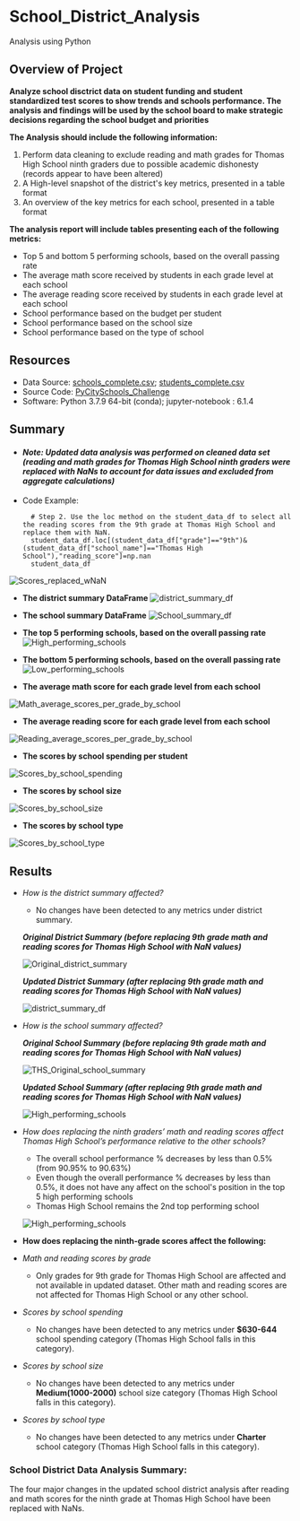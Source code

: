 # School_District_Analysis
Analysis using Python

## Overview of Project
**Analyze school disctrict data on student funding and student standardized test scores to show trends and schools performance. The analysis and findings will be used by the school board to make strategic decisions regarding the school budget and priorities**

**The Analysis should include the following information:** 

1. Perform data cleaning to exclude reading and math grades for Thomas High School ninth graders due to possible academic dishonesty (records appear to have been altered)
2. A High-level snapshot of the district's key metrics, presented in a table format 
3. An overview of the key metrics for each school, presented in a table format

**The analysis report will include tables presenting each of the following metrics:**

- Top 5 and bottom 5 performing schools, based on the overall passing rate
- The average math score received by students in each grade level at each school
- The average reading score received by students in each grade level at each school
- School performance based on the budget per student
- School performance based on the school size 
- School performance based on the type of school

## Resources
- Data Source: [schools_complete.csv](Resources/schools_complete.csv); [students_complete.csv](Resources/students_complete.csv)
- Source Code: [PyCitySchools_Challenge](PyCitySchools_Challenge.ipynb)
- Software: Python 3.7.9 64-bit (conda); jupyter-notebook : 6.1.4

## Summary
- #### *Note: Updated data analysis was performed on cleaned data set (reading and math grades for Thomas High School ninth graders were replaced with NaNs to account for data issues and excluded from aggregate calculations)*

- Code Example:

        # Step 2. Use the loc method on the student_data_df to select all the reading scores from the 9th grade at Thomas High School and replace them with NaN.
        student_data_df.loc[(student_data_df["grade"]=="9th")&(student_data_df["school_name"]=="Thomas High School"),"reading_score"]=np.nan
        student_data_df
        
![Scores_replaced_wNaN](Resources/Scores_replaced_wNaN.png)

- **The district summary DataFrame**
![district_summary_df](Resources/district_summary_df.png)

- **The school summary DataFrame**
![School_summary_df](Resources/School_summary_df.png)

- **The top 5 performing schools, based on the overall passing rate**
![High_performing_schools](Resources/High_performing_schools.png)

- **The bottom 5 performing schools, based on the overall passing rate**
![Low_performing_schools](Resources/Low_performing_schools.png)


- **The average math score for each grade level from each school**

![Math_average_scores_per_grade_by_school](Resources/Math_average_scores_per_grade_by_school.png)


- **The average reading score for each grade level from each school**

![Reading_average_scores_per_grade_by_school](Resources/Reading_average_scores_per_grade_by_school.png)


- **The scores by school spending per student**

![Scores_by_school_spending](Resources/Scores_by_school_spending.png)


- **The scores by school size**

![Scores_by_school_size](Resources/Scores_by_school_size.png)


- **The scores by school type**

![Scores_by_school_type](Resources/Scores_by_school_type.png)


## Results
- *How is the district summary affected?*

   - No changes have been detected to any metrics under district summary.

   ***Original District Summary (before replacing 9th grade math and reading scores for Thomas High School with NaN values)***
   
   ![Original_district_summary](Resources/Original_district_summary.png)
   
   
   ***Updated District Summary (after replacing 9th grade math and reading scores for Thomas High School with NaN values)***
   
   ![district_summary_df](Resources/district_summary_df.png)


- *How is the school summary affected?*
   
   ***Original School Summary (before replacing 9th grade math and reading scores for Thomas High School with NaN values)***
   
   ![THS_Original_school_summary](Resources/THS_Original_school_summary.png)
   
   
   ***Updated School Summary (after replacing 9th grade math and reading scores for Thomas High School with NaN values)***
   
   ![High_performing_schools](Resources/High_performing_schools.png)
   
- *How does replacing the ninth graders’ math and reading scores affect Thomas High School’s performance relative to the other schools?*
   - The overall school performance % decreases by less than 0.5% (from 90.95% to 90.63%) 
   - Even though the overall performance % decreases by less than 0.5%, it does not have any affect on the school's position in the top 5 high performing schools
   - Thomas High School remains the 2nd top performing school
   
   ![High_performing_schools](Resources/High_performing_schools.png)


- **How does replacing the ninth-grade scores affect the following:**

- *Math and reading scores by grade*
   - Only grades for 9th grade for Thomas High School are affected and not available in updated dataset. Other math and reading scores are not affected for Thomas High School or any other school.
   
- *Scores by school spending*
   - No changes have been detected to any metrics under **$630-644** school spending category (Thomas High School falls in this category).
   
- *Scores by school size*
   - No changes have been detected to any metrics under **Medium(1000-2000)** school size category (Thomas High School falls in this category).
   
- *Scores by school type*
   - No changes have been detected to any metrics under **Charter** school category (Thomas High School falls in this category).
    
### School District Data Analysis Summary:
The four major changes in the updated school district analysis after reading and math scores for the ninth grade at Thomas High School have been replaced with NaNs.




